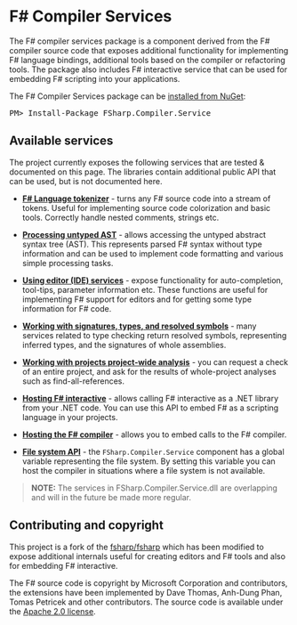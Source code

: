 F# Compiler Services
====================

The F# compiler services package is a component derived from the F# compiler source code that
exposes additional functionality for implementing F# language bindings, additional
tools based on the compiler or refactoring tools. The package also includes F# 
interactive service that can be used for embedding F# scripting into your applications.

<div class="row">
  <div class="span1"></div>
  <div class="span6">
    <div class="well well-small" id="nuget">
      The F# Compiler Services package can be <a href="https://nuget.org/packages/FSharp.Compiler.Service">installed from NuGet</a>:
      <pre>PM> Install-Package FSharp.Compiler.Service</pre>
    </div>
  </div>
  <div class="span1"></div>
</div>

Available services
------------------

The project currently exposes the following services that are tested & documented on this page.
The libraries contain additional public API that can be used, but is not documented here.

 * [**F# Language tokenizer**](tokenizer.html) - turns any F# source code into a stream of tokens.
   Useful for implementing source code colorization and basic tools. Correctly handle nested 
   comments, strings etc.

 * [**Processing untyped AST**](untypedtree.html) - allows accessing the untyped abstract syntax tree (AST).
   This represents parsed F# syntax without type information and can be used to implement code formatting
   and various simple processing tasks.   

 * [**Using editor (IDE) services**](editor.html) - expose functionality for auto-completion, tool-tips,
   parameter information etc. These functions are useful for implementing F# support for editors
   and for getting some type information for F# code.

 * [**Working with signatures, types, and resolved symbols**](symbols.html) - many services related to type checking
   return resolved symbols, representing inferred types, and the signatures of whole assemblies. 
  
 * [**Working with projects project-wide analysis**](project.html) - you can request a check of
   an entire project, and ask for the results of whole-project analyses such as find-all-references.
   
 * [**Hosting F# interactive**](interactive.html) - allows calling F# interactive as a .NET library
   from your .NET code. You can use this API to embed F# as a scripting language in your projects.
 
 * [**Hosting the F# compiler**](compiler.html) - allows you to embed calls to the F# compiler.
  
 * [**File system API**](filesystem.html) - the `FSharp.Compiler.Service` component has a global variable
   representing the file system. By setting this variable you can host the compiler in situations where a file system
   is not available.
  
> **NOTE:** The services in FSharp.Compiler.Service.dll are overlapping and will in the future be made more regular.


Contributing and copyright
--------------------------

This project is a fork of the [fsharp/fsharp](https://github.com/fsharp/fsharp) which has been
modified to expose additional internals useful for creating editors and F# tools and also for
embedding F# interactive.

The F# source code is copyright by Microsoft Corporation and contributors, the extensions have been
implemented by Dave Thomas, Anh-Dung Phan, Tomas Petricek and other contributors. The source code
is available under the [Apache 2.0 license](https://github.com/fsharp/FSharp.Compiler.Service/blob/master/LICENSE).
